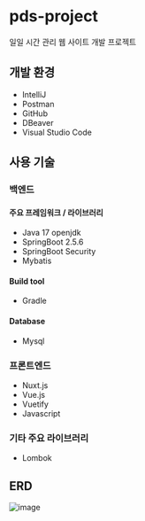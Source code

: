 # pds-project
일일 시간 관리 웹 사이트 개발 프로젝트

## 개발 환경

- IntelliJ
- Postman
- GitHub
- DBeaver
- Visual Studio Code

## 사용 기술

### 백엔드

#### 주요 프레임워크 / 라이브러리

- Java 17 openjdk
- SpringBoot 2.5.6
- SpringBoot Security
- Mybatis

#### Build tool

- Gradle

#### Database

- Mysql

### 프론트엔드

- Nuxt.js
- Vue.js
- Vuetify
- Javascript

### 기타 주요 라이브러리

- Lombok

## ERD

![image](https://github.com/yourim0/pds-project/assets/115005341/75bf750d-1d32-43b6-94cc-e202a0076552)
